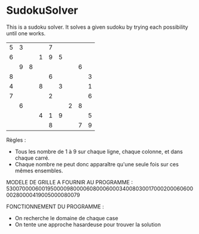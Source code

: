 # SudokuSolver

This is a sudoku solver. It solves a given sudoku by trying each possibility until one works.

| | | | | | | | | |
|-|-|-|-|-|-|-|-|-|
|5|3| | |7| | | | |
|6| | |1|9|5| | | |
| |9|8| | | | |6| |
|8| | | |6| | | |3|
|4| | |8| |3| | |1|
|7| | | |2| | | |6|
| |6| | | | |2|8| |
| | | |4|1|9| | |5|
| | | | |8| | |7|9|

Règles :
 - Tous les nombre de 1 à 9 sur chaque ligne, chaque colonne, et dans chaque carré.
 - Chaque nombre ne peut donc apparaître qu'une seule fois sur ces mêmes ensembles.

MODELE DE GRILLE A FOURNIR AU PROGRAMME : 530070000600195000098000060800060003400803001700020006060000280000419005000080079

FONCTIONNEMENT DU PROGRAMME :
  - On recherche le domaine de chaque case
  - On tente une approche hasardeuse pour trouver la solution
